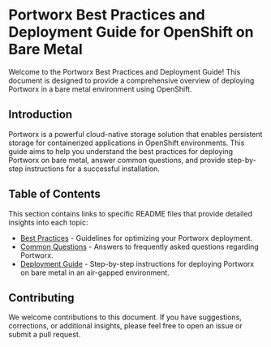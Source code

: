 # Portworx Best Practices and Deployment Guide for OpenShift on Bare Metal

Welcome to the Portworx Best Practices and Deployment Guide! This document is designed to provide a comprehensive overview of deploying Portworx in a bare metal environment using OpenShift.

## Introduction

Portworx is a powerful cloud-native storage solution that enables persistent storage for containerized applications in OpenShift environments. This guide aims to help you understand the best practices for deploying Portworx on bare metal, answer common questions, and provide step-by-step instructions for a successful installation.

## Table of Contents

This section contains links to specific README files that provide detailed insights into each topic:

- [Best Practices](./Docs/best-practices.md) - Guidelines for optimizing your Portworx deployment.
- [Common Questions](./Docs/common-questions.md) - Answers to frequently asked questions regarding Portworx.
- [Deployment Guide](./Docs/baremetal-openshift-deployment-airgapped.md) - Step-by-step instructions for deploying Portworx on bare metal in an air-gapped environment.

## Contributing

We welcome contributions to this document. If you have suggestions, corrections, or additional insights, please feel free to open an issue or submit a pull request.

